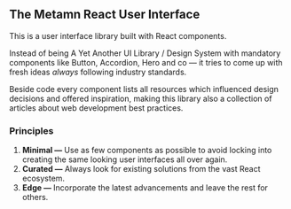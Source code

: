 ## The Metamn React User Interface

This is a user interface library built with React components.

Instead of being A Yet Another UI Library / Design System with mandatory components like Button, Accordion, Hero and co &mdash; it tries to come up with fresh ideas *always* following industry standards.

Beside code every component lists all resources which influenced design decisions and offered inspiration, making this library also a collection of articles about web development best practices.  

### Principles

1. **Minimal &mdash;** Use as few components as possible to avoid locking into creating the same looking user interfaces all over again.
2. **Curated &mdash;** Always look for existing solutions from the vast React ecosystem.
3. **Edge &mdash;** Incorporate the latest advancements and leave the rest for others.
